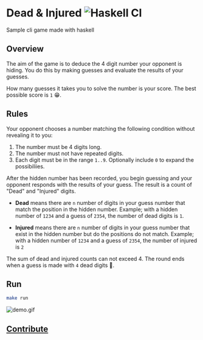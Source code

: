 # Dead & Injured ![Haskell CI](https://github.com/iamogbz/dai/workflows/Haskell%20CI/badge.svg)

Sample cli game made with haskell

## Overview

The aim of the game is to deduce the 4 digit number your opponent is hiding.
You do this by making guesses and evaluate the results of your guesses.

How many guesses it takes you to solve the number is your score.
The best possible score is `1` 😁.

## Rules

Your opponent chooses a number matching the following condition without revealing it to you:

1. The number must be 4 digits long.
1. The number must not have repeated digits.
1. Each digit must be in the range `1..9`.
   Optionally include `0` to expand the possibiliies.

After the hidden number has been recorded, you begin guessing and your opponent responds with the results of your guess.
The result is a count of "Dead" and "Injured" digits.

- **Dead** means there are `n` number of digits in your guess number that match the position in the hidden number.
  Example; with a hidden number of `1234` and a guess of `2354`, the number of dead digits is `1`.

- **Injured** means there are `n` number of digits in your guess number that exist in the hidden number but do the positions do not match.
  Example; with a hidden number of `1234` and a guess of `2354`, the number of injured is `2`

The sum of dead and injured counts can not exceed 4.
The round ends when a guess is made with `4` dead digits 🎉.

## Run

```sh
make run
```

![demo.gif](https://user-images.githubusercontent.com/2528959/77232698-08bc6280-6b79-11ea-8aa1-a5b4dffd9814.gif)

## [Contribute](./CONTRIBUTING.md)
